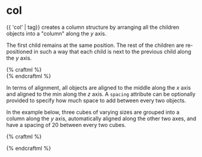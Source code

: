# col

{{ 'col' | tag}} creates a column structure by arranging all the children objects
into a "column" along the _y_ axis.

The first child remains at the same position. The
rest of the children are re-positioned in such a way that each child is
next to the previous child along the _y_ axis.

{% craftml %}
<row>
  <cube color="black"/>
  <cube/>
  <cube/>
  <cube/>
  <cube/>  
</row>
{% endcraftml %}

In terms of alignment, all objects are aligned to the middle along the _x_ axis
and aligned to the min along the _z_ axis. A `spacing` attribute can be optionally
provided to specify how much space to add between every two objects.

In the example below, three cubes of varying sizes are grouped into a column
along the _y_ axis, automatically aligned along the other two axes, and have
a spacing of 20 between every two cubes.

{% craftml %}
<col spacing="20">
  <cube size="40 10 30" color="black"/>
  <cube size="30 10 20"/>
  <cube size="20 10 10"/>
</col>
{% endcraftml %}
